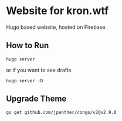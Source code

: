 # Website for kron.wtf

Hugo based website, hosted on Firebase.

## How to Run

`hugo server`

or if you want to see drafts

`hugo server -D`


## Upgrade Theme

```
go get github.com/jpanther/congo/v2@v2.9.0
```

